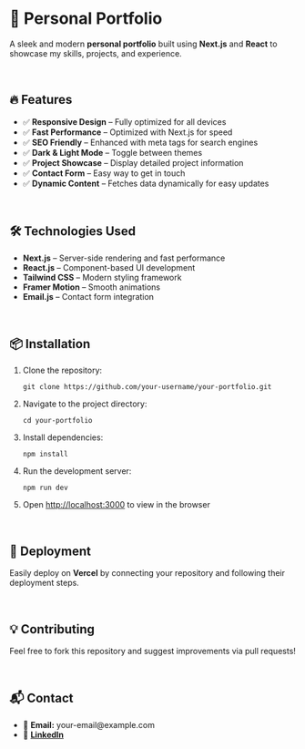 <h1>🚀 Personal Portfolio</h1>
<p>A sleek and modern <strong>personal portfolio</strong> built using <strong>Next.js</strong> and <strong>React</strong> to showcase my skills, projects, and experience.</p>

<br>

<h2>🔥 Features</h2>
<ul>
  <li>✅ <strong>Responsive Design</strong> – Fully optimized for all devices</li>
  <li>✅ <strong>Fast Performance</strong> – Optimized with Next.js for speed</li>
  <li>✅ <strong>SEO Friendly</strong> – Enhanced with meta tags for search engines</li>
  <li>✅ <strong>Dark & Light Mode</strong> – Toggle between themes</li>
  <li>✅ <strong>Project Showcase</strong> – Display detailed project information</li>
  <li>✅ <strong>Contact Form</strong> – Easy way to get in touch</li>
  <li>✅ <strong>Dynamic Content</strong> – Fetches data dynamically for easy updates</li>
</ul>

<br>

<h2>🛠️ Technologies Used</h2>
<ul>
  <li><strong>Next.js</strong> – Server-side rendering and fast performance</li>
  <li><strong>React.js</strong> – Component-based UI development</li>
  <li><strong>Tailwind CSS</strong> – Modern styling framework</li>
  <li><strong>Framer Motion</strong> – Smooth animations</li>
  <li><strong>Email.js</strong> – Contact form integration</li>
</ul>
<br>

<h2>📦 Installation</h2>
<ol>
  <li>Clone the repository:
    <pre><code>git clone https://github.com/your-username/your-portfolio.git</code></pre>
  </li>
  <li>Navigate to the project directory:
    <pre><code>cd your-portfolio</code></pre>
  </li>
  <li>Install dependencies:
    <pre><code>npm install</code></pre>
  </li>
  <li>Run the development server:
    <pre><code>npm run dev</code></pre>
  </li>
  <li>Open <a href="http://localhost:3000" target="_blank">http://localhost:3000</a> to view in the browser</li>
</ol>

<br>

<h2>🚀 Deployment</h2>
<p>Easily deploy on <strong>Vercel</strong> by connecting your repository and following their deployment steps.</p>

<br>

<h2>💡 Contributing</h2>
<p>Feel free to fork this repository and suggest improvements via pull requests!</p>

<br>

<h2>📬 Contact</h2>
<ul>
  <li>📩 <strong>Email:</strong> your-email@example.com</li>
  <li>🔗 <strong><a href="your-linkedin-url" target="_blank">LinkedIn</a></strong></li>
</ul>
